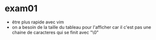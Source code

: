 # exam01
- être plus rapide avec vim
- on a besoin de la taille du tableau pour l'afficher car il c'est pas une chaine de caracteres qui se finit avec "\0"  
